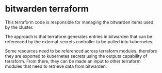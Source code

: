 # bitwarden terraform

This terraform code is responsible for managing the bitwarden items used by the cluster.

The approach is that terraform generates entries in bitwarden that can be referenced by the external-secrets controller
to be pulled into kubernetes.

Some resources need to be referenced across terraform modules, therefore they are exported to kubernetes secrets using
the outputs capability of terraform. From there, they can be made an input to other terraform modules that need to
retrieve data from bitwarden.
